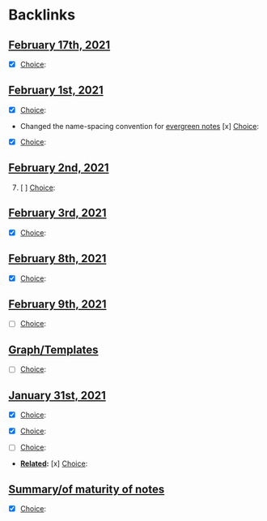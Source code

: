 
# Backlinks
## [February 17th, 2021](<February 17th, 2021.md>)
- [x] [Choice](<Choice.md>):

## [February 1st, 2021](<February 1st, 2021.md>)
- [x] [Choice](<Choice.md>):

- Changed the name-spacing convention for [evergreen notes](<evergreen notes.md>) [x] [Choice](<Choice.md>):

- [x] [Choice](<Choice.md>):

## [February 2nd, 2021](<February 2nd, 2021.md>)
7. [ ] [Choice](<Choice.md>):

## [February 3rd, 2021](<February 3rd, 2021.md>)
- [x] [Choice](<Choice.md>):

## [February 8th, 2021](<February 8th, 2021.md>)
- [x] [Choice](<Choice.md>):

## [February 9th, 2021](<February 9th, 2021.md>)
- [ ] [Choice](<Choice.md>):

## [Graph/Templates](<Graph/Templates.md>)
- [ ] [Choice](<Choice.md>):

## [January 31st, 2021](<January 31st, 2021.md>)
- [x] [Choice](<Choice.md>):

- [x] [Choice](<Choice.md>):

- [ ] [Choice](<Choice.md>):

- **[Related](<Related.md>):** [x] [Choice](<Choice.md>):

## [Summary/of maturity of notes](<Summary/of maturity of notes.md>)
- [x] [Choice](<Choice.md>):


